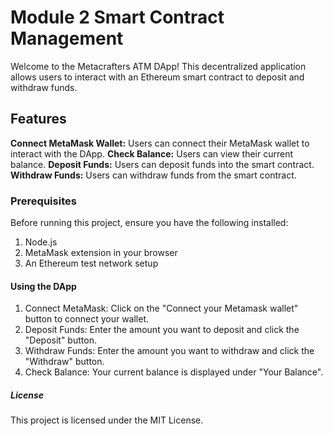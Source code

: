 # Module 2 Smart Contract Management
Welcome to the Metacrafters ATM DApp! This decentralized application allows users to interact with an Ethereum smart contract to deposit and withdraw funds.

## Features

**Connect MetaMask Wallet:** Users can connect their MetaMask wallet to interact with the DApp.
**Check Balance:** Users can view their current balance.
**Deposit Funds:** Users can deposit funds into the smart contract.
**Withdraw Funds:** Users can withdraw funds from the smart contract.

### Prerequisites

Before running this project, ensure you have the following installed:

1. Node.js
2. MetaMask extension in your browser
3. An Ethereum test network setup

#### Using the DApp

1. Connect MetaMask: Click on the "Connect your Metamask wallet" button to connect your wallet.
2. Deposit Funds: Enter the amount you want to deposit and click the "Deposit" button.
3. Withdraw Funds: Enter the amount you want to withdraw and click the "Withdraw" button.
4. Check Balance: Your current balance is displayed under "Your Balance".

##### License
This project is licensed under the MIT License.


